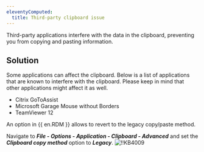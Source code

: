 ```yaml
---
eleventyComputed:
  title: Third-party clipboard issue
---
```

Third-party applications interfere with the data in the clipboard, preventing you from copying and pasting information.
## Solution
Some applications can affect the clipboard. Below is a list of applications that are known to interfere with the clipboard. Please keep in mind that other applications might affect it as well.

* Citrix GoToAssist
* Microsoft Garage Mouse without Borders
* TeamViewer 12

An option in {{ en.RDM }} allows to revert to the legacy copy/paste method.

Navigate to ***File - Options - Application - Clipboard - Advanced*** and set the ***Clipboard copy method*** option to ***Legacy***.
![!!KB4009](https://cdnweb.devolutions.net/docs/docs_en_kb_KB4009.png)
